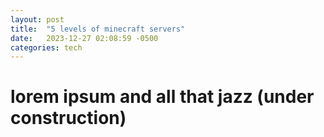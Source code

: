 ```yaml
---
layout: post
title:  "5 levels of minecraft servers"
date:   2023-12-27 02:08:59 -0500
categories: tech
---
```

lorem ipsum and all that jazz (under construction)
===
